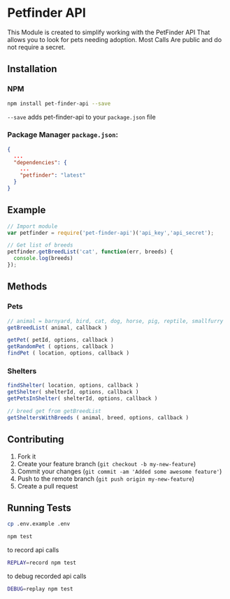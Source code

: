 # Petfinder API  
This Module is created to simplify working with the PetFinder API That allows you to look for pets needing adoption. Most Calls Are public and do not require a secret.


## Installation

### NPM
```bash
npm install pet-finder-api --save
```

`--save` adds pet-finder-api to your `package.json` file

### Package Manager `package.json`:
```json
{
  ...
  "dependencies": {
    ...
    "petfinder": "latest"
  }
}
```

## Example
```js
// Import module
var petfinder = require('pet-finder-api')('api_key','api_secret');

// Get list of breeds
petfinder.getBreedList('cat', function(err, breeds) {
  console.log(breeds)
});
```

## Methods

### Pets

```js
// animal = barnyard, bird, cat, dog, horse, pig, reptile, smallfurry
getBreedList( animal, callback )

getPet( petId, options, callback )
getRandomPet ( options, callback )
findPet ( location, options, callback )
```

### Shelters

```js
findShelter( location, options, callback )
getShelter( shelterId, options, callback )
getPetsInShelter( shelterId, options, callback )

// breed get from getBreedList
getSheltersWithBreeds ( animal, breed, options, callback )
```

## Contributing

1. Fork it
2. Create your feature branch (`git checkout -b my-new-feature`)
3. Commit your changes (`git commit -am 'Added some awesome feature'`)
4. Push to the remote branch (`git push origin my-new-feature`)
5. Create a pull request

## Running Tests

```bash
cp .env.example .env
```

```bash
npm test
```

to record api calls
```bash
REPLAY=record npm test
```

to debug recorded api calls
```bash
DEBUG=replay npm test
```
 
